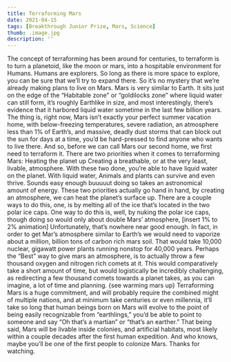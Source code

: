 ```yaml
---
title: Terraforming Mars
date: 2021-04-15
tags: [Breakthrough Junior Prize, Mars, Science]
thumb: .image.jpg
description: ''
---
```


The concept of terraforming has been around for centuries, to terraform is to turn a planetoid, like the moon or mars, into a hospitable environment for Humans. 
Humans are explorers. So long as there is more space to explore, you can be sure that we’ll try to expand there. So it’s no mystery that we’re already making plans to live on Mars. Mars is very similar to Earth. It sits just on the edge of the “Habitable zone” or “goldilocks zone” where liquid water can still form, it’s roughly Earthlike in size, and most interestingly, there’s evidence that it harbored liquid water sometime in the last few billion years.
The thing is, right now, Mars isn’t exactly your perfect summer vacation home, with below-freezing temperatures, severe radiation, an atmosphere less than 1% of Earth’s, and massive, deadly dust storms that can block out the sun for days at a time, you’d be hard-pressed to find anyone who wants to live there. And so, before we can call Mars our second home, we first need to terraform it.
There are two priorities when it comes to terraforming Mars: Heating the planet up Creating a breathable, or at the very least, livable, atmosphere. With these two done, you’re able to have liquid water on the planet. With liquid water, Animals and plants can survive and even thrive. Sounds easy enough buuuuut doing so takes an astronomical amount of energy.
These two priorities actually go hand in hand, by creating an atmosphere, we can heat the planet’s surface up. There are a couple ways to do this, one, is by melting all of the ice that’s located in the two polar ice caps. One way to do this is, well, by nuking the polar ice caps, though doing so would only about double Mars’ atmosphere, [insert 1% to 2% animation] Unfortunately, that’s nowhere near good enough. In fact, in order to get Mar’s atmosphere similar to Earth’s we would need to vaporize about a million, billion tons of carbon rich mars soil. That would take 10,000 nuclear, gigawatt power plants running nonstop for 40,000 years. Perhaps the “Best” way to give mars an atmosphere, is to actually throw a few thousand oxygen and nitrogen rich comets at it. This would comparatively take a short amount of time, but would logistically be incredibly challenging, as redirecting a few thousand comets towards a planet takes, as you can imagine, a lot of time and planning.
{see warming mars up}
Terraforming Mars is a huge commitment, and will probably require the combined might of multiple nations, and at minimum take centuries or even millennia, it’ll take so long that human beings born on Mars will evolve to the point of being easily recognizable from “earthlings,” you’d be able to point to someone and say “Oh that’s a martian” or “that’s an earther.” That being said, Mars will be livable inside colonies, and artificial habitats, most likely within a couple decades after the first human expedition. And who knows, maybe you’ll be one of the first people to colonize Mars. Thanks for watching.